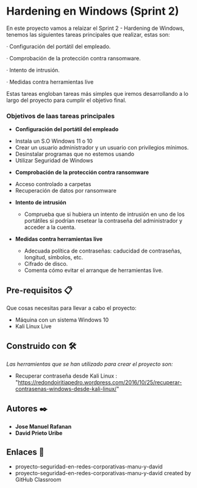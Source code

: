 # Hardening en Windows (Sprint 2)

En este proyecto vamos a relaizar el Sprint 2 - Hardening de Windows, tenemos las siguientes tareas principales que realizar, estas son:

· Configuración del portátil del empleado.

· Comprobación de la protección contra ransomware.

· Intento de intrusión.

· Medidas contra herramientas live

Estas tareas engloban tareas más simples que iremos desarrollando a lo largo del proyecto para cumplir el objetivo final.

### Objetivos de laas tareas principales  ###

* **Configuración del portátil del empleado**

 - Instala un S.O Windows 11 o 10
 - Crear un usuario administrador y un usuario con privilegios mínimos. 
 - Desinstalar programas que no estemos usando
 - Utilizar Seguridad de Windows

 * **Comprobación de la protección contra ransomware**

 - Acceso controlado a carpetas
 - Recuperación de datos por ransomware

* **Intento de intrusión**

   - Comprueba que si hubiera un intento de intrusión en uno de los portátiles si podrían resetear la contraseña del administrador y acceder a la cuenta.

* **Medidas contra herramientas live**
   - Adecuada política de contraseñas: caducidad de contraseñas, longitud, símbolos, etc.
   - Cifrado de disco. 
   - Comenta cómo evitar el arranque de herramientas live.


## Pre-requisitos 📋
Que cosas necesitas para llevar a cabo el proyecto:

* Máquina con un sistema Windows 10
* Kali Linux Live

## Construido con 🛠️

_Las herramientas que se han utilizado para crear el proyecto son:_

* Recuperar contraseña desde Kali Linux : "https://redondoiritiapedro.wordpress.com/2016/10/25/recuperar-contrasenas-windows-desde-kali-linux/"


## Autores ✒️

* **Jose Manuel Rafanan** 
* **David Prieto Uribe**

## Enlaces  📖

* proyecto-seguridad-en-redes-corporativas-manu-y-david
* proyecto-seguridad-en-redes-corporativas-manu-y-david created by GitHub Classroom

